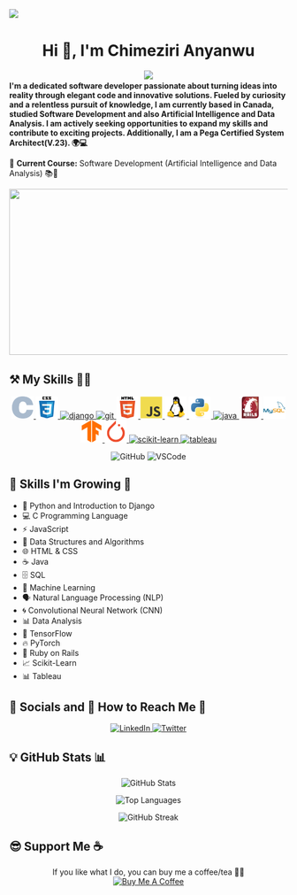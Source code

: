 <img src="https://capsule-render.vercel.app/api?type=waving&color=auto&height=150&section=header&text=You%20Found%20Me,%20Awesome!&fontSize=35&fontAlignY=20&desc=...read%20a%20little%20about%20me.&descSize=20&descAlignY=45&animation=twinkling"/>

<h1 align="center">Hi 👋, I'm Chimeziri Anyanwu</h1>
<div id="header" align="center">
  <img src="https://media.giphy.com/media/M9gbBd9nbDrOTu1Mqx/giphy.gif" width="100"/>
</div>
<strong>
  I'm a dedicated software developer passionate about turning ideas into reality through elegant code and innovative solutions. Fueled by curiosity and a relentless pursuit of knowledge, I am currently based in Canada, studied Software Development and also Artificial Intelligence and Data Analysis. I am actively seeking opportunities to expand my skills and contribute to exciting projects. Additionally, I am a Pega Certified System Architect(V.23). 🌍💻
</strong>

🏫 <b>Current Course:</b> Software Development (Artificial Intelligence and Data Analysis) 📚🤖

<div align="center">
  <img src="https://media.giphy.com/media/dWesBcTLavkZuG35MI/giphy.gif" width="600" height="300"/>
</div>

## ⚒ My Skills 🔧💡
<p align="center">
  <a href="https://www.cprogramming.com/" target="_blank" rel="noreferrer">
    <img src="https://raw.githubusercontent.com/devicons/devicon/master/icons/c/c-original.svg" alt="c" width="40" height="40"/>
  </a>
  <a href="https://www.w3schools.com/css/" target="_blank" rel="noreferrer">
    <img src="https://raw.githubusercontent.com/devicons/devicon/master/icons/css3/css3-original-wordmark.svg" alt="css3" width="40" height="40"/>
  </a>
  <a href="https://www.djangoproject.com/" target="_blank" rel="noreferrer">
    <img src="https://cdn.worldvectorlogo.com/logos/django.svg" alt="django" width="40" height="40"/>
  </a>
  <a href="https://git-scm.com/" target="_blank" rel="noreferrer">
    <img src="https://www.vectorlogo.zone/logos/git-scm/git-scm-icon.svg" alt="git" width="40" height="40"/>
  </a>
  <a href="https://www.w3.org/html/" target="_blank" rel="noreferrer">
    <img src="https://raw.githubusercontent.com/devicons/devicon/master/icons/html5/html5-original-wordmark.svg" alt="html5" width="40" height="40"/>
  </a>
  <a href="https://developer.mozilla.org/en-US/docs/Web/JavaScript" target="_blank" rel="noreferrer">
    <img src="https://raw.githubusercontent.com/devicons/devicon/master/icons/javascript/javascript-original.svg" alt="javascript" width="40" height="40"/>
  </a>
  <a href="https://www.linux.org/" target="_blank" rel="noreferrer">
    <img src="https://raw.githubusercontent.com/devicons/devicon/master/icons/linux/linux-original.svg" alt="linux" width="40" height="40"/>
  </a>
  <a href="https://www.python.org" target="_blank" rel="noreferrer">
    <img src="https://raw.githubusercontent.com/devicons/devicon/master/icons/python/python-original.svg" alt="python" width="40" height="40"/>
  </a>
  <a href="https://www.java.com" target="_blank" rel="noreferrer">
    <img src="https://icongr.am/devicon/java-original-wordmark.svg?size=119&color=currentColor" alt="java" width="40" height="40"/>
  </a>
  <a href="https://rubyonrails.org/" target="_blank" rel="noreferrer">
    <img src="https://raw.githubusercontent.com/devicons/devicon/master/icons/rails/rails-original-wordmark.svg" alt="ruby on rails" width="40" height="40"/>
  </a>
  <a href="https://www.w3schools.com/sql/" target="_blank" rel="noreferrer">
    <img src="https://raw.githubusercontent.com/devicons/devicon/master/icons/mysql/mysql-original-wordmark.svg" alt="sql" width="40" height="40"/>
  </a>
  <a href="https://www.tensorflow.org/" target="_blank" rel="noreferrer">
    <img src="https://raw.githubusercontent.com/devicons/devicon/master/icons/tensorflow/tensorflow-original.svg" alt="tensorflow" width="40" height="40"/>
  </a>
  <a href="https://pytorch.org/" target="_blank" rel="noreferrer">
    <img src="https://raw.githubusercontent.com/devicons/devicon/master/icons/pytorch/pytorch-original.svg" alt="pytorch" width="40" height="40"/>
  </a>
  <a href="https://scikit-learn.org/" target="_blank" rel="noreferrer">
    <img src="https://upload.wikimedia.org/wikipedia/commons/0/05/Scikit_learn_logo_small.svg" alt="scikit-learn" width="40" height="40"/>
  </a>
  <a href="https://www.tableau.com/" target="_blank" rel="noreferrer">
    <img src="https://github.com/devicons/devicon/blob/v2.15.1/icons/tableau/tableau-original.svg" alt="tableau" width="40" height="40"/>
  </a>
</p>
<p align="center">
  <img src="https://img.shields.io/badge/github-%23121011.svg?style=for-the-badge&logo=github&logoColor=white" alt="GitHub" />
  <img src="https://img.shields.io/badge/-VSCode-blue" alt="VSCode" />
</p>

## 🌱 Skills I'm Growing 🚀
<ul>
  <li>🐍 Python and Introduction to Django</li>
  <li>💻 C Programming Language</li>
  <li>⚡ JavaScript</li>
  <li>🧩 Data Structures and Algorithms</li>
  <li>🌐 HTML & CSS</li>
  <li>☕ Java</li>
  <li>🗄️ SQL</li>
  <li>🤖 Machine Learning</li>
  <li>🗣️ Natural Language Processing (NLP)</li>
  <li>🌀 Convolutional Neural Network (CNN)</li>
  <li>📊 Data Analysis</li>
  <li>🔗 TensorFlow</li>
  <li>🔥 PyTorch</li>
  <li>💎 Ruby on Rails</li>
  <li>📈 Scikit-Learn</li>
  <li>📊 Tableau</li>
</ul>

## 💎 Socials and 💎 How to Reach Me 🤝
<p align="center">
  <a href="https://www.linkedin.com/in/chimezirianyanwu" target="_blank" rel="noreferrer">
    <img src="https://img.shields.io/badge/linkedin-0A66C2?style=for-the-badge&logo=linkedin&logoColor=white" alt="LinkedIn"/>
  </a>
  <a href="https://twitter.com/mezirixantus" target="_blank" rel="noreferrer">
    <img src="https://img.shields.io/badge/twitter-1DA1F2?style=for-the-badge&logo=twitter&logoColor=white" alt="Twitter"/>
  </a>
</p>

## 💡 GitHub Stats 📊
<p align="center">
  <img src="https://github-readme-stats.vercel.app/api?username=Mezirix&theme=highcontrast&show_icons=true&count_private=true" alt="GitHub Stats"/>
</p>
<p align="center">
  <img src="https://github-readme-stats.vercel.app/api/top-langs/?username=Mezirix&layout=compact&theme=vision-friendly-dark" alt="Top Languages"/>
</p>
<p align="center">
  <img src="https://github-readme-streak-stats.herokuapp.com/?user=Mezirix&" alt="GitHub Streak"/>
</p>

## 😎 Support Me ☕
<p align="center">
  If you like what I do, you can buy me a coffee/tea 🥜💕
  <br/>
  <a href="https://www.buymeacoffee.com/chimeziri" target="_blank">
    <img src="https://cdn.buymeacoffee.com/buttons/v2/default-red.png" alt="Buy Me A Coffee" width="150" />
  </a>
</p>
